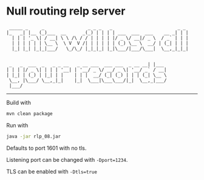 # Null routing relp server
```
 _____ _     _                _ _ _   _                        _ _ 
|_   _| |__ (_)___  __      _(_) | | | | ___  ___  ___    __ _| | |
  | | | '_ \| / __| \ \ /\ / / | | | | |/ _ \/ __|/ _ \  / _` | | |
  | | | | | | \__ \  \ V  V /| | | | | | (_) \__ \  __/ | (_| | | |
  |_| |_| |_|_|___/   \_/\_/ |_|_|_| |_|\___/|___/\___|  \__,_|_|_|


 _   _  ___  _   _ _ __   _ __ ___  ___ ___  _ __ __| |___ 
| | | |/ _ \| | | | '__| | '__/ _ \/ __/ _ \| '__/ _` / __|
| |_| | (_) | |_| | |    | | |  __/ (_| (_) | | | (_| \__ \
 \__, |\___/ \__,_|_|    |_|  \___|\___\___/|_|  \__,_|___/
 |___/                                                     
```

---

Build with
```sh
mvn clean package
```

Run with
```sh
java -jar rlp_08.jar
```

Defaults to port 1601 with no tls.

Listening port can be changed with `-Dport=1234`.

TLS can be enabled with `-Dtls=true`